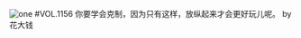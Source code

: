 ![one](http://image.wufazhuce.com/Fu_06r9xJcAw6KngpMTUdq6UNuJd)
#VOL.1156
你要学会克制，因为只有这样，放纵起来才会更好玩儿呢。 by 花大钱